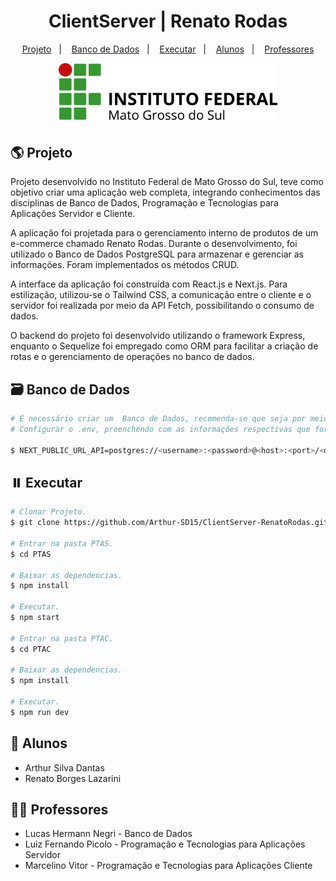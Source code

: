<h1 align="center">
  ClientServer | Renato Rodas
</h1>

<p align="center">
  <a href="#-Projeto">Projeto</a>&nbsp;&nbsp;&nbsp;|&nbsp;&nbsp;&nbsp;
  <a href="#-Banco de Dados">Banco de Dados</a>&nbsp;&nbsp;&nbsp;|&nbsp;&nbsp;&nbsp;
  <a href="#-Executar Projeto">Executar</a>&nbsp;&nbsp;&nbsp;|&nbsp;&nbsp;&nbsp;
  <a href="#-Alunos">Alunos</a>&nbsp;&nbsp;&nbsp;|&nbsp;&nbsp;&nbsp;
  <a href="#-Professores">Professores</a>
</p>

<p align="center">
  <img src="/assets/logo-ifms.png" width="350px">
</p>


## :earth_americas: Projeto

Projeto desenvolvido no Instituto Federal de Mato Grosso do Sul, teve como objetivo criar uma aplicação web completa, integrando conhecimentos das disciplinas de Banco de Dados, Programação e Tecnologias para Aplicações Servidor e Cliente.

A aplicação foi projetada para o gerenciamento interno de produtos de um e-commerce chamado Renato Rodas. Durante o desenvolvimento, foi utilizado o Banco de Dados PostgreSQL para armazenar e gerenciar as informações. Foram implementados os métodos CRUD.

A interface da aplicação foi construída com React.js e Next.js. Para estilização, utilizou-se o Tailwind CSS, a comunicação entre o cliente e o servidor foi realizada por meio da API Fetch, possibilitando o consumo de dados.

O backend do projeto foi desenvolvido utilizando o framework Express, enquanto o Sequelize foi empregado como ORM para facilitar a criação de rotas e o gerenciamento de operações no banco de dados.


## :card_file_box: Banco de Dados
```bash
# É necessário criar um  Banco de Dados, recomenda-se que seja por meio do PostgreSQL.
# Configurar o .env, preenchendo com as informações respectivas que foram criada no seu Banco de Dados.

$ NEXT_PUBLIC_URL_API=postgres://<username>:<password>@<host>:<port>/<database>
 ```


## :pause_button: Executar
```bash
# Clonar Projeto.
$ git clone https://github.com/Arthur-SD15/ClientServer-RenatoRodas.git

# Entrar na pasta PTAS.
$ cd PTAS

# Baixar as dependencias.
$ npm install

# Executar.
$ npm start

# Entrar na pasta PTAC.
$ cd PTAC

# Baixar as dependencias.
$ npm install

# Executar.
$ npm run dev
 ```


## :man: Alunos

- Arthur Silva Dantas
- Renato Borges Lazarini

## :man_teacher: Professores

- Lucas Hermann Negri - Banco de Dados
- Luiz Fernando Picolo - Programação e Tecnologias para Aplicações Servidor
- Marcelino Vitor - Programação e Tecnologias para Aplicações Cliente
